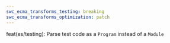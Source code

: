 ```yaml
---
swc_ecma_transforms_testing: breaking
swc_ecma_transforms_optimization: patch
---
```


feat(es/testing): Parse test code as a `Program` instead of a `Module`
